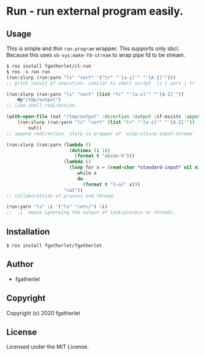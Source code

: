 # Run - run external program easily.

## Usage

This is simple and thin `run-program` wrapper.
This supports only sbcl.
Because this uses `sb-sys:make-fd-stream` to wrap pipe fd to be stream.

```lisp
$ ros install fgatherlet/cl-run
$ ros -s run run
(run:slurp (run:yarn "ls" "sort" '("tr" "'[a-z]'" "'[A-Z]'")))
;; print result of execution. similar to shell script `ls | sort | tr '[a-z]' '[A-Z]'

(run:slurp (run:yarn "ls" "sort" (list "tr" "'[a-z]'" "'[A-Z]'"))
    #p"/tmp/output")
;; like shell redirection.

(with-open-file (out "/tmp/output" :direction :output :if-exists :append :if-does-not-exist :create)
    (run:slurp (run:yarn "ls" "sort" (list "tr" "'[a-z]'" "'[A-Z]'"))
        out))
;; append redirection. slurp is wrapper of `uiop:sliurp-input-stream`

(run:slurp (run:yarn (lambda ()
                       (dotimes (i 10)
                         (format t "abcde~%")))
                     (lambda ()
                       (loop for x = (read-char *standard-input* nil nil)
                          while x
                          do
                            (format t "[~a]" x)))
                     "cat"))
;; collaborattion of process and thread.

(run:yarn "ls" :i '("ls" "/etc/") :i)
;; `:i` means ignoreing the output of task(process or thread).
```

## Installation

```
$ ros install fgatherlet/fgatherlet
```

## Author

* fgatherlet

## Copyright

Copyright (c) 2020 fgatherlet

## License

Licensed under the MIT License.
